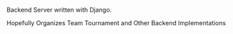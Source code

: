 Backend Server written with Django.

Hopefully Organizes Team Tournament and Other Backend Implementations
